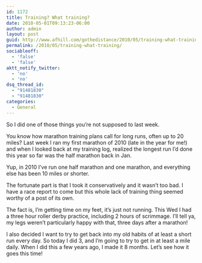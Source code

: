 ```yaml
---
id: 1172
title: Training? What training?
date: 2010-05-01T09:13:23-06:00
author: admin
layout: post
guid: http://www.afhill.com/gothedistance/2010/05/training-what-training/
permalink: /2010/05/training-what-training/
sociableoff:
  - 'false'
  - 'false'
aktt_notify_twitter:
  - 'no'
  - 'no'
dsq_thread_id:
  - "91481830"
  - "91481830"
categories:
  - General
---
```

So I did one of those things you&#8217;re not supposed to last week. 

You know how marathon training plans call for long runs, often up to 20 miles? Last week I ran my first marathon of 2010 (late in the year for me!) and when I looked back at my training log, realized the longest run I&#8217;d done this year so far was the half marathon back in Jan.

Yup, in 2010 I&#8217;ve run one half marathon and one marathon, and everything else has been 10 miles or shorter.

The fortunate part is that I took it conservatively and it wasn&#8217;t too bad. I have a race report to come but this whole lack of training thing seemed worthy of a post of its own.

The fact is, I&#8217;m getting time on my feet, it&#8217;s just not running. This Wed I had a three hour roller derby practice, including 2 hours of scrimmage. I&#8217;ll tell ya, my legs weren&#8217;t particularly happy with that, three days after a marathon!

I also decided I want to try to get back into my old habits of at least a short run every day. So today I did 3, and I&#8217;m going to try to get in at least a mile daily. When I did this a few years ago, I made it 8 months. Let&#8217;s see how it goes this time!